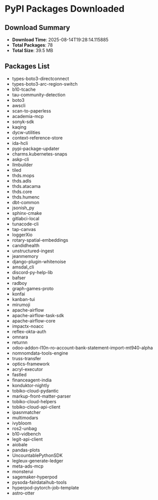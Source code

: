 # PyPI Packages Downloaded

## Download Summary
- **Download Time**: 2025-08-14T19:28:14.115885
- **Total Packages**: 78
- **Total Size**: 39.5 MB

## Packages List
- types-boto3-directconnect
- types-boto3-arc-region-switch
- b10-tcache
- tau-community-detection
- boto3
- awscli
- scan-to-paperless
- academia-mcp
- sonyk-sdk
- kaqing
- dycw-utilities
- context-reference-store
- ida-hcli
- pypi-package-updater
- charms.kubernetes-snaps
- askp-cli
- llmbuilder
- tiled
- thds.mops
- thds.adls
- thds.atacama
- thds.core
- thds.humenc
- dbt-common
- jsonish_py
- sphinx-cmake
- gitlabci-local
- tunacode-cli
- tap-canvas
- loggerXio
- rotary-spatial-embeddings
- candidhealth
- unstructured-ingest
- jeanmemory
- django-plugin-whitenoise
- amsdal_cli
- discord-py-help-lib
- bafser
- radboy
- graph-games-proto
- konfai
- kanban-tui
- mirumoji
- apache-airflow
- apache-airflow-task-sdk
- apache-airflow-core
- impactx-noacc
- reflex-okta-auth
- omnara
- returnn
- odoo-addon-l10n-ro-account-bank-statement-import-mt940-alpha
- nomnomdata-tools-engine
- truss-transfer
- optics-framework
- acryl-executor
- fastled
- financeagent-india
- konduktor-nightly
- tobiko-cloud-pydantic
- markup-front-matter-parser
- tobiko-cloud-helpers
- tobiko-cloud-api-client
- ipasnmatcher
- multimodars
- ivybloom
- ros2-unbag
- b10-vidbench
- legit-api-client
- aiobale
- pandas-plots
- UncountablePythonSDK
- legleux-generate-ledger
- meta-ads-mcp
- monsterui
- sagemaker-hyperpod
- pysoda-fairdataihub-tools
- hyperpod-pytorch-job-template
- astro-otter
